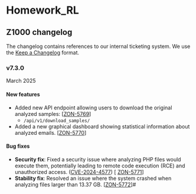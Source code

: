 # Homework_RL

## Z1000 changelog
The changelog contains references to our internal ticketing system. We use the [Keep a Changelog](https://keepachangelog.com/en/1.1.0/) format.

### v7.3.0
March 2025

#### New features
* Added new API endpoint allowing users to download the original analyzed samples: [[ZON-5769](https://example.com.)]
    * `/api/v1/download_samples/`
* Added a new graphical dashboard showing statistical information about analyzed emails. [[ZON-5770](https://example.com.)]


#### Bug fixes
* **Security fix**: Fixed a security issue where analyzing PHP files would execute them, potentially leading to remote code execution (RCE) and unauthorized access. ([CVE-2024-4577](https://nvd.nist.gov/vuln/detail/CVE-2024-4577)) [
[ZON-5771](https://example.com.)]
* **Stability fix**: Resolved an issue where the system crashed when analyzing files larger than 13.37 GB. [[ZON-5772](https://example.com.)]#
